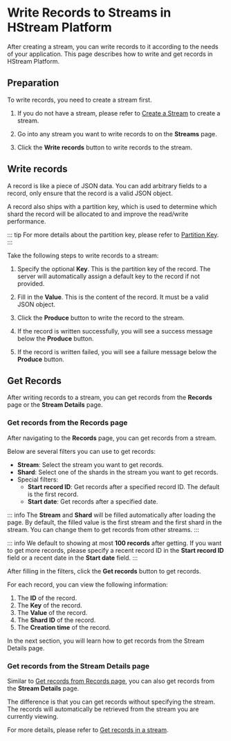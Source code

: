 # Write Records to Streams in HStream Platform

After creating a stream, you can write records to it according to the needs of your application.
This page describes how to write and get records in HStream Platform.

## Preparation

To write records, you need to create a stream first.

1. If you do not have a stream, please refer to [Create a Stream](./stream-in-platform.md#create-a-stream) to create a stream.

2. Go into any stream you want to write records to on the **Streams** page.

3. Click the **Write records** button to write records to the stream.

## Write records

A record is like a piece of JSON data. You can add arbitrary fields to a record, only ensure that the record is a valid JSON object.

A record also ships with a partition key, which is used to determine which shard the record will be allocated to and improve the read/write performance.

::: tip
For more details about the partition key, please refer to [Partition Key](../write/write.md#write-records-with-partition-keys).
:::

Take the following steps to write records to a stream:

1. Specify the optional **Key**. This is the partition key of the record. The server will automatically assign a default key to the record if not provided.

2. Fill in the **Value**. This is the content of the record. It must be a valid JSON object.

3. Click the **Produce** button to write the record to the stream.

4. If the record is written successfully, you will see a success message below the **Produce** button.

5. If the record is written failed, you will see a failure message below the **Produce** button.

## Get Records

After writing records to a stream, you can get records from the **Records** page or the **Stream Details** page.

### Get records from the Records page

After navigating to the **Records** page, you can get records from a stream.

Below are several filters you can use to get records:

- **Stream**: Select the stream you want to get records.
- **Shard**: Select one of the shards in the stream you want to get records.
- Special filters:
  - **Start record ID**: Get records after a specified record ID. The default is the first record.
  - **Start date**: Get records after a specified date.

::: info
The **Stream** and **Shard** will be filled automatically after loading the page.
By default, the filled value is the first stream and the first shard in the stream.
You can change them to get records from other streams.
:::

::: info
We default to showing at most **100 records** after getting. If you want to get more records,
please specify a recent record ID in the **Start record ID** field or a recent date in the **Start date** field.
:::

After filling in the filters, click the **Get records** button to get records.

For each record, you can view the following information:

1. The **ID** of the record.
2. The **Key** of the record.
3. The **Value** of the record.
4. The **Shard ID** of the record.
5. The **Creation time** of the record.

In the next section, you will learn how to get records from the Stream Details page.

### Get records from the Stream Details page

Similar to [Get records from Records page](#get-records-from-the-records-page),
you can also get records from the **Stream Details** page.

The difference is that you can get records without specifying the stream.
The records will automatically be retrieved from the stream you are currently viewing.

For more details, please refer to [Get records in a stream](./stream-in-platform.md#get-records-in-a-stream).
